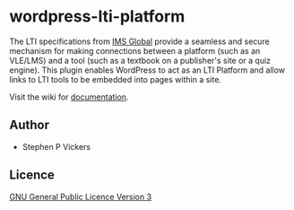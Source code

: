 # wordpress-lti-platform

The LTI specifications from [IMS Global](https://www.imsglobal.org/activity/learning-tools-interoperability) provide a seamless and secure mechanism for making connections between a platform (such as an VLE/LMS) and a tool (such as a textbook on a publisher's site or a quiz engine).  This plugin enables WordPress to act as an LTI Platform and allow links to LTI tools to be embedded into pages within a site.

Visit the wiki for [documentation](https://github.com/celtic-project/wordpress-lti-platform/wiki).

## Author

* Stephen P Vickers

## Licence

[GNU General Public Licence Version 3](https://www.gnu.org/licenses/gpl-3.0.html)
